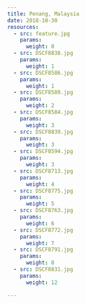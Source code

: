 ```yaml
---
title: Penang, Malaysia
date: 2018-10-30
resources:
  - src: feature.jpg
    params:
      weight: 0
  - src: DSCF8838.jpg
    params:
      weight: 1
  - src: DSCF8586.jpg
    params:
      weight: 1
  - src: DSCF8589.jpg
    params:
      weight: 2
  - src: DSCF8584.jpg
    params:
      weight: 3
  - src: DSCF8839.jpg
    params:
      weight: 3
  - src: DSCF8594.jpg
    params:
      weight: 3
  - src: DSCF8713.jpg
    params:
      weight: 4
  - src: DSCF8775.jpg
    params:
      weight: 5
  - src: DSCF8763.jpg
    params:
      weight: 6
  - src: DSCF8772.jpg
    params:
      weight: 7
  - src: DSCF8791.jpg
    params:
      weight: 8
  - src: DSCF8831.jpg
    params:
      weight: 12

---
```

